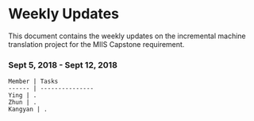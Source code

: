 # Weekly Updates

This document contains the weekly updates on the incremental machine translation project for the MIIS Capstone requirement.

### Sept 5, 2018 - Sept 12, 2018

```
Member | Tasks 
------ | ---------------
Ying | .
Zhun | . 
Kangyan | .
```